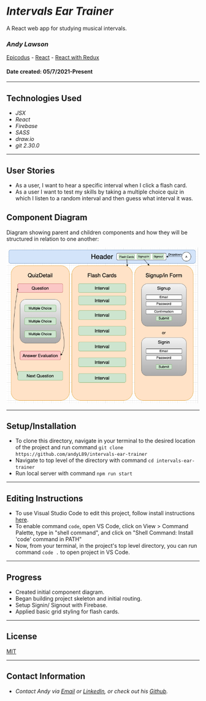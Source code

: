 # _Intervals Ear Trainer_
A React web app for studying musical intervals.

### _**Andy Lawson**_

[Epicodus](https://www.epicodus.com/) - [React](https://www.learnhowtoprogram.com/react) - [React with Redux](https://www.learnhowtoprogram.com/react/react-with-redux)


#### Date created: 05/7/2021-Present

---

## Technologies Used

* _JSX_
* _React_
* _Firebase_
* _SASS_
* _draw.io_
* _git 2.30.0_

---

## User Stories

* As a user, I want to hear a specific interval when I click a flash card.
* As a user I want to test my skills by taking a multiple choice quiz in which I listen to a random interval and then guess what interval it was.

## Component Diagram
Diagram showing parent and children components and how they will be structured in relation to one another:
<div><img src="src/img/diagram.png" alt="Component Diagram" width = 500 ></div>

---

## Setup/Installation

* To clone this directory, navigate in your terminal to the desired location of the project and run command `git clone https://github.com/andyL89/intervals-ear-trainer`
* Navigate to top level of the directory with command `cd intervals-ear-trainer`
* Run local server with command `npm run start`

---

## Editing Instructions

* To use Visual Studio Code to edit this project, follow install instructions [here](https://code.visualstudio.com/).
* To enable command `code`, open VS Code, click on View > Command Palette, type in "shell command", and click on "Shell Command: Install 'code' command in PATH"
* Now, from your terminal, in the project's top level directory, you can run command `code .` to open project in VS Code.

---

## Progress
* Created initial component diagram.
* Began building project skeleton and initial routing.
* Setup Signin/ Signout with Firebase.
* Applied basic grid styling for flash cards.

---

## License

[MIT](LICENSE.txt)

---

## Contact Information

* _Contact Andy via [Email](mailto:alawson89@gmail.com) or [LinkedIn](https://www.linkedin.com/in/andrew-lawson-dev/), or check out his [Github](https://github.com/andyL89)._